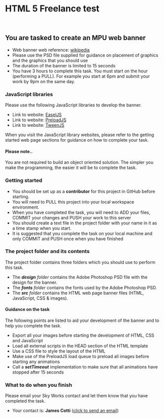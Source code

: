 <h1>HTML 5 Freelance test</h1>
<br>
<h2>You are tasked to create an MPU web banner</h2>
<ul>
  <li>Web banner web reference: <a href="https://en.wikipedia.org/wiki/Web_banner">wikipedia</a></li>
  <li>Please use the PSD file supplied for guidance on placement of graphics and the graphics that you should use</li>
  <li>The duration of the banner is limited to 15 seconds</li>
  <li>You have 3 hours to complete this task. You must start on the hour (performing a PULL). For example you start at 6pm and submit your work by 9pm on the same day.</li>
</ul>
<h3>JavaScript libraries</h3>
<p>Please use the following JavaScript libraries to develop the banner.</p>
<ul>
  <li>Link to website: <a href="http://createjs.com/easeljs">EaselJS</a></li>
  <li>Link to website: <a href="http://createjs.com/preloadjs">PreloadJS</a></li>
  <li>Link to website: <a href="http://createjs.com/tweenjs">TweenJS</a></li>
</ul>
<p>When you visit the JavaScript library websites, please refer to the getting started web page sections for guidance on how to complete your task.</p>
<h4>Please note..</h4>
<p>You are not required to build an object oriented solution. The simpler you make the programming, the easier it will be to complete the task.</p>
<h3>Getting started</h3>
<ul>
  <li>You should be set up as a <strong>contributor</strong> for this project in GitHub before starting.</li>
  <li>You will need to PULL this project into your local workspace environment.</a></li>
  <li>When you have completed the task, you will need to ADD your files, COMMIT your changes and PUSH your work to this server</li>
  <li>You should create a text file in the project folder with your name in it as a time stamp when you start.</li>
  <li>It is suggested that you complete the task on your local machine and only COMMIT and PUSH once when you have finished</li>
</ul>
<h3>The project folder and its contents</h3>
<p>The project folder contains three folders which you should use to perform this task.</p>
<ul>
  <li>The <strong><i>design</strong> folder</i> contains the Adobe Photoshop PSD file with the design for the banner.</li>
  <li>The <strong><i>fonts</strong> folder</i> contains the fonts used by the Adobe Photoshop PSD.</li>
  <li>The <strong><i>src</strong> folder</i> contains the HTML web page banner files (HTML, JavaScript, CSS & images).</li>
</ul>
<h4>Guidance on the task</h4>
<p>The following points are listed to aid your development of the banner and to help you complete the task.</p>
<ul>
  <li>Export all your images before starting the development of HTML, CSS and JavaScript</li>
  <li>Load all external scripts in the HEAD section of the HTML template</li>
  <li>Use a CSS file to style the layout of the HTML</li>
  <li>Make use of the PreloadJS load queue to preload all images before starting any animations</li>
  <li>Call a <strong><i>setTimeout</i></strong> implementation to make sure that all animations have stopped after 15 seconds</li>
</ul>
<h3>What to do when you finish</h3>
<p>Please email your Sky Works contact and let them know that you have completed the task.</p>
<ul>
  <li>Your contact is: <strong>James Cotti</strong> (<a href="mailto:james.cotti@sky.uk">click to send an email</a>)</li>
</ul>

